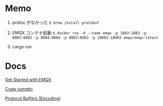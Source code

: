 # Memo

1. protoc がなかった
`$ brew install protobuf`

1. EMQX コンテナ起動
`$ docker run -d --name emqx -p 1883:1883 -p 8083:8083 -p 8084:8084 -p 8883:8883 -p 18083:18083 emqx/emqx:latest`

1. cargo run

# Docs

[Get Started with EMQX](https://docs.emqx.com/en/emqx/latest/getting-started/getting-started.html#next-steps)

[Crate rumqttc](https://docs.rs/rumqttc/latest/rumqttc/)

[Protocol Buffers (Encoding)](https://protobuf.dev/programming-guides/encoding/)